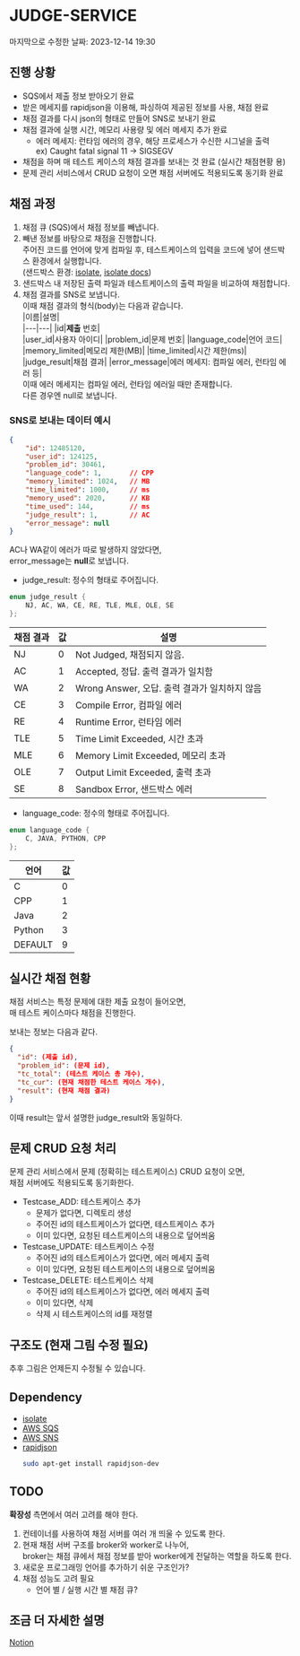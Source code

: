 # JUDGE-SERVICE
마지막으로 수정한 날짜: 2023-12-14 19:30

## 진행 상황  
* SQS에서 제출 정보 받아오기 완료
* 받은 메세지를 rapidjson을 이용해, 파싱하여 제공된 정보를 사용, 채점 완료
* 채점 결과를 다시 json의 형태로 만들어 SNS로 보내기 완료
* 채점 결과에 실행 시간, 메모리 사용량 및 에러 메세지 추가 완료
  - 에러 메세지: 런타임 에러의 경우, 해당 프로세스가 수신한 시그널을 출력  
    ex) Caught fatal signal 11 -> SIGSEGV
* 채점을 하며 매 테스트 케이스의 채점 결과를 보내는 것 완료 (실시간 채점현황 용)
* 문제 관리 서비스에서 CRUD 요청이 오면 채점 서버에도 적용되도록 동기화 완료


## 채점 과정  
1) 채점 큐 (SQS)에서 채점 정보를 빼냅니다.
2) 빼낸 정보를 바탕으로 채점을 진행합니다.  
   주어진 코드를 언어에 맞게 컴파일 후, 테스트케이스의 입력을 코드에 넣어 샌드박스 환경에서 실행합니다.  
   (샌드박스 환경: [isolate](https://github.com/ioi/isolate), [isolate docs](https://www.ucw.cz/moe/isolate.1.html))  
3) 샌드박스 내 저장된 출력 파일과 테스트케이스의 출력 파일을 비교하여 채점합니다.  
4) 채점 결과를 SNS로 보냅니다.  
   이때 채점 결과의 형식(body)는 다음과 같습니다.  
   |이름|설명|  
   |---|---|
   |id|**제출** 번호|  
   |user_id|사용자 아이디|
   |problem_id|문제 번호|
   |language_code|언어 코드|
   |memory_limited|메모리 제한(MB)|
   |time_limited|시간 제한(ms)|
   |judge_result|채점 결과|
   |error_message|에러 메세지: 컴파일 에러, 런타임 에러 등|  
이때 에러 메세지는 컴파일 에러, 런타임 에러일 때만 존재합니다.  
다른 경우엔 null로 보냅니다.

### SNS로 보내는 데이터 예시
```json
{
    "id": 12485120,
    "user_id": 124125,
    "problem_id": 30461,
    "language_code": 1,       // CPP
    "memory_limited": 1024,   // MB
    "time_limited": 1000,     // ms
    "memory_used": 2020,      // KB
    "time_used": 144,         // ms
    "judge_result": 1,        // AC
    "error_message": null
}
```
AC나 WA같이 에러가 따로 발생하지 않았다면,  
error_message는 **null**로 보냅니다.  
- judge_result: 정수의 형태로 주어집니다.
```cpp
enum judge_result {
    NJ, AC, WA, CE, RE, TLE, MLE, OLE, SE
};
```
|채점 결과| 값 | 설명|
|---|---|---|
|NJ|0|Not Judged, 채점되지 않음. |
|AC|1|Accepted, 정답. 출력 결과가 일치함|
|WA|2|Wrong Answer, 오답. 출력 결과가 일치하지 않음|
|CE|3|Compile Error, 컴파일 에러|
|RE|4|Runtime Error, 런타임 에러|
|TLE|5|Time Limit Exceeded, 시간 초과|
|MLE|6|Memory Limit Exceeded, 메모리 초과|
|OLE|7|Output Limit Exceeded, 출력 초과|
|SE|8|Sandbox Error, 샌드박스 에러|

- language_code: 정수의 형태로 주어집니다.
```cpp
enum language_code {
    C, JAVA, PYTHON, CPP
};
```
|언어| 값 |
|---|---|
|C|0|
|CPP|1|
|Java|2|
|Python|3|
|DEFAULT|9|

## 실시간 채점 현황
채점 서비스는 특정 문제에 대한 제출 요청이 들어오면,  
매 테스트 케이스마다 채점을 진행한다.

보내는 정보는 다음과 같다.  
```json
{
  "id": (제출 id),
  "problem_id": (문제 id),
  "tc_total": (테스트 케이스 총 개수),
  "tc_cur": (현재 채점한 테스트 케이스 개수),
  "result": (현재 채점 결과)
}
```

이때 result는 앞서 설명한 judge_result와 동일하다.

## 문제 CRUD 요청 처리
문제 관리 서비스에서 문제 (정확히는 테스트케이스) CRUD 요청이 오면,  
채점 서버에도 적용되도록 동기화한다.  
* Testcase_ADD: 테스트케이스 추가
  - 문제가 없다면, 디렉토리 생성
  - 주어진 id의 테스트케이스가 없다면, 테스트케이스 추가
  - 이미 있다면, 요청된 테스트케이스의 내용으로 덮어씌움
* Testcase_UPDATE: 테스트케이스 수정
  - 주어진 id의 테스트케이스가 없다면, 에러 메세지 출력
  - 이미 있다면, 요청된 테스트케이스의 내용으로 덮어씌움
* Testcase_DELETE: 테스트케이스 삭제
  - 주어진 id의 테스트케이스가 없다면, 에러 메세지 출력
  - 이미 있다면, 삭제
  - 삭제 시 테스트케이스의 id를 재정렬

## 구조도 (현재 그림 수정 필요) 
추후 그림은 언제든지 수정될 수 있습니다.  

## Dependency  
* [isolate](https://www.github.com/ioi/isolate)
* [AWS SQS](https://aws.amazon.com/ko/sqs/)
* [AWS SNS](https://aws.amazon.com/ko/sns/)
* [rapidjson](https://github.com/Tencent/rapidjson/)
  ```bash
  sudo apt-get install rapidjson-dev
  ```

## TODO
**확장성** 측면에서 여러 고려를 해야 한다.
1) 컨테이너를 사용하여 채점 서버를 여러 개 띄울 수 있도록 한다.
2) 현재 채점 서버 구조를 broker와 worker로 나누어,  
   broker는 채점 큐에서 채점 정보를 받아 worker에게 전달하는 역할을 하도록 한다.
3) 새로운 프로그래밍 언어를 추가하기 쉬운 구조인가?
4) 채점 성능도 고려 필요
   - 언어 별 / 실행 시간 별 채점 큐?
    


## 조금 더 자세한 설명
 
[Notion](https://dripbox.notion.site/88eaba989d5e4a36a45771e835cb836f?pvs=4)
